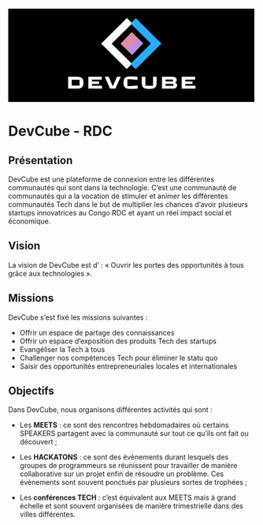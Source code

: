 ![devcube logo](https://github.com/DevCube-RDC/.github/blob/main/profile/images/devcube.png)
# DevCube - RDC

## Présentation
DevCube est une plateforme de connexion entre les différentes communautés qui sont dans la
technologie. C’est une communauté de communautés qui a la vocation de stimuler et animer les
différentes communautés Tech dans le but de multiplier les chances d’avoir plusieurs startups
innovatrices au Congo RDC et ayant un réel impact social et économique.
## Vision
La vision de DevCube est d’ : « Ouvrir les portes des opportunités à tous grâce aux technologies ».
## Missions
DevCube s’est fixé les missions suivantes :
* Offrir un espace de partage des connaissances
* Offrir un espace d’exposition des produits Tech des startups
* Evangéliser la Tech à tous
* Challenger nos compétences Tech pour éliminer le statu quo
* Saisir des opportunités entrepreneuriales locales et internationales
## Objectifs
Dans DevCube, nous organisons différentes activités qui sont :

* Les <b>MEETS</b> : ce sont des rencontres hebdomadaires où certains SPEAKERS partagent avec la
communauté sur tout ce qu’ils ont fait ou découvert ;

* Les <b>HACKATONS</b> : ce sont des évènements durant lesquels des groupes de programmeurs se
réunissent pour travailler de manière collaborative sur un projet enfin de résoudre un
problème. Ces évènements sont souvent ponctués par plusieurs sortes de trophées ;

* Les <b>conférences TECH</b> : c’est équivalent aux MEETS mais à grand échelle et sont souvent
organisées de manière trimestrielle dans des villes différentes.
